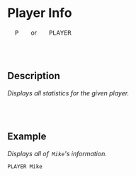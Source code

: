 
# Player Info

<kbd>  P  </kbd>   or   <kbd>  PLAYER  </kbd>

<br>
<br>

## Description

*Displays all statistics for the given player.*

<br>
<br>

## Example

*Displays all of  `Mike`'s information.*

```shell
PLAYER Mike
```

<br>
